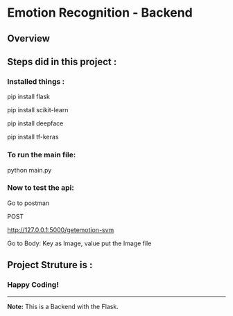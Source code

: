 # Emotion Recognition - Backend

## Overview

## Steps did in this project :

### Installed things :

pip install flask

pip install scikit-learn

pip install deepface

pip install tf-keras

### To run the main file:

python main.py

### Now to test the api:

Go to postman

POST

http://127.0.0.1:5000/getemotion-svm

Go to Body: Key as Image, value put the Image file

## Project Struture is :

### Happy Coding!

---

**Note:** This is a Backend with the Flask.
